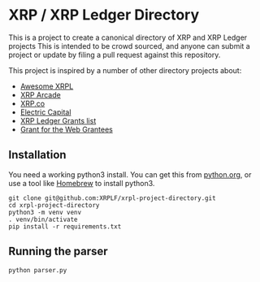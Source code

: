 # XRP / XRP Ledger Directory

This is a project to create a canonical directory of XRP and XRP Ledger projects
This is intended to be crowd sourced, and anyone can submit a project or update
by filing a pull request against this repository.

This project is inspired by a number of other directory projects about:

* [Awesome XRPL](https://xrpl.rocks)
* [XRP Arcade](https://www.xrparcade.com/xrpecosystem/)
* [XRP.co](https://www.xrp.co/)
* [Electric Capital](https://github.com/electric-capital/crypto-ecosystems)
* [XRP Ledger Grants list](https://xrplgrants.org/grantees)
* [Grant for the Web Grantees](https://www.grantfortheweb.org/grantees)

## Installation

You need a working python3 install. You can get this from [python.org](https://python.org), or
use a tool like [Homebrew](https://brew.sh) to install python3.

```
git clone git@github.com:XRPLF/xrpl-project-directory.git
cd xrpl-project-directory
python3 -m venv venv
. venv/bin/activate
pip install -r requirements.txt
```

## Running the parser

```
python parser.py
```



